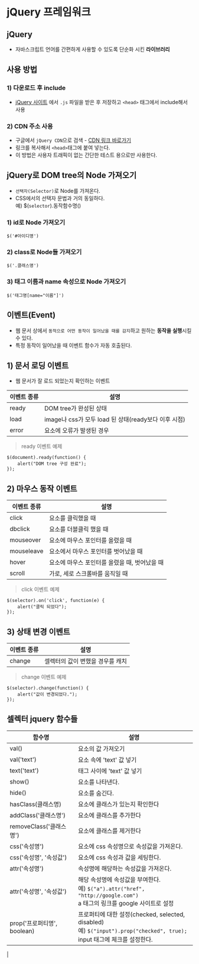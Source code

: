 # jQuery 프레임워크

## jQuery
- 자바스크립트 언어를 간편하게 사용할 수 있도록 단순화 시킨 **라이브러리**

## 사용 방법
### 1) 다운로드 후 include
- [jQuery 사이트](https://jquery.com/download/) 에서 `.js` 파일을 받은 후 저장하고 `<head>` 태그에서 include해서 사용

### 2) CDN 주소 사용
- 구글에서 `jQuery CDN`으로 검색 - [CDN 링크 바로가기](https://code.jquery.com/)
- 링크를 복사해서 `<head>`태그에 붙여 넣는다.
- 이 방법은 사용자 트래픽이 없는 간단한 테스트 용으로만 사용한다.

## jQuery로 DOM tree의 Node 가져오기
- `선택자(Selector)`로 Node를 가져온다.
- CSS에서의 선택자 문법과 거의 동일하다.  
예) $(`selector`).동작함수명()

### 1) id로 Node 가져오기
```
$('#아이디명')
```

### 2) class로 Node들 가져오기
```
$('.클래스명')
```

### 3) 태그 이름과 name 속성으로 Node 가져오기
```
$('태그명[name="이름"]')
```

## 이벤트(Event)
- 웹 문서 상에서 `동적으로 어떤 동작이 일어났을 때를 감지`하고 원하는 **동작을 실행**시킬 수 있다.
- 특정 동작이 일어났을 때 이벤트 함수가 자동 호출된다.

## 1) 문서 로딩 이벤트
- 웹 문서가 잘 로드 되었는지 확인하는 이벤트  

| 이벤트 종류 | 설명 |
|--------|----------------------------------|
| ready | DOM tree가 완성된 상태 |
| load | image나 css가 모두 load 된 상태(ready보다 이후 시점) |
| error | 요소에 오류가 발생된 경우 |

> ready 이벤트 예제
```
$(document).ready(function() {
    alert("DOM tree 구성 완료");
});
```

## 2) 마우스 동작 이벤트
| 이벤트 종류 | 설명 |
|--------|----------------------------------|
| click | 요소를 클릭했을 때 |
| dbclick | 요소를 더블클릭 했을 때 |
| mouseover | 요소에 마우스 포인터를 올렸을 때 |
| mouseleave | 요소에서 마우스 포인터를 벗어났을 때  |
| hover | 요소에 마우스 포인터를 올렸을 때, 벗어났을 때 |
| scroll | 가로, 세로 스크롤바를 움직일 때 |

> click 이벤트 예제
```
$(selector).on('click', function(e) {
    alert("클릭 되었다");
});
```

## 3) 상태 변경 이벤트
| 이벤트 종류 | 설명 |
|--------|----------------------------------|
| change | 셀렉터의 값이 변했을 경우를 캐치 |

> change 이벤트 예제
```
$(selector).change(function() {
    alert("값이 변경되었다.");
});
```

## 셀렉터 jquery 함수들

| 함수명 | 설명 |
|--------|----------------------------------|
| val() | 요소의 값 가져오기 |
| val('text') | 요소 속에 'text' 값 넣기 |
| text('text') | 태그 사이에 'text' 값 넣기 |
| show() | 요소를 나타낸다. |
| hide() | 요소를 숨긴다. |
| hasClass(클래스명) | 요소에 클래스가 있는지 확인한다 |
| addClass('클래스명') | 요소에 클래스를 추가한다 |
| removeClass('클래스명') | 요소에 클래스를 제거한다 |
| css('속성명') | 요소에 css 속성명으로 속성값을 가져온다. |
| css('속성명', '속성값') | 요소에 css 속성과 값을 세팅한다. |
| attr('속성명') | 속성명에 해당하는 속성값을 가져온다. |
| attr('속성명', '속성값') | 해당 속성명에 속성값을 부여한다.<br>예) `$("a").attr("href", "http://google.com")`<br>  a 태그의 링크를 google 사이트로 설정 |
|prop('프로퍼티명', boolean) | 프로퍼티에 대한 설정(checked, selected, disabled)<br> 예) `$("input").prop("checked", true);`<br>input 태그에 체크를 설정한다.
 |